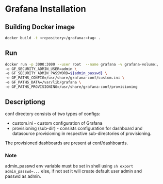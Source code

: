 # Grafana Installation
## Building Docker image
```sh
docker build -t <repository>/grafana:<tag> . 
```
## Run 
```sh
docker run -p 3000:3000 --user root  --name grafana -v grafana-volume:/var/lib/grafana \
-e GF_SECURITY_ADMIN_USER=admin \
-e GF_SECURITY_ADMIN_PASSWORD=${admin_passwd} \
-e GF_PATHS_CONFIG=/usr/share/grafana-conf/custom.ini \
-e GF_PATHS_DATA=/var/lib/grafana \
-e GF_PATHS_PROVISIONING=/usr/share/grafana-conf/provisioning 
```
## Descriptiong
conf directory consists of two types of configs:
-  custom.ini - custom configuration of Grafana
- provisioning (sub-dir) - consists configuration for dashboard and datasource provisioning in respective sub-directories of provisioning.

The provisioned dashboards are present at conf/dashboards.
### Note
admin_passwd env variable must be set in shell using   ```sh export admin_passwd=...```
else, if not set it will create default user admin and passwd as admin.
